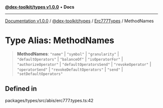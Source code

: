 [**@dex-toolkit/types v1.0.0**](../../../README.md) • **Docs**

***

[Documentation v1.0.0](../../../../../packages.md) / [@dex-toolkit/types](../../../README.md) / [Erc777Types](../README.md) / MethodNames

# Type Alias: MethodNames

> **MethodNames**: `"name"` \| `"symbol"` \| `"granularity"` \| `"defaultOperators"` \| `"balanceOf"` \| `"isOperatorFor"` \| `"authorizeOperator"` \| `"defaultOperatorsSend"` \| `"revokeOperator"` \| `"operatorSend"` \| `"revokeDefaultOperators"` \| `"send"` \| `"setDefaultOperators"`

## Defined in

packages/types/src/abis/erc777.types.ts:42
